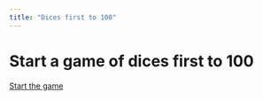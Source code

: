 ```yaml
---
title: "Dices first to 100"
---
```

Start a game of dices first to 100
===================================

[Start the game](dice/start)
